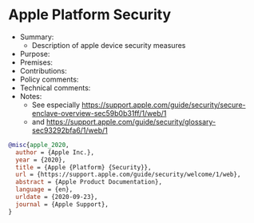 # Apple Platform Security

- Summary:
  - Description of apple device security measures
- Purpose:
- Premises:
- Contributions:
- Policy comments:
- Technical comments:
- Notes:
  - See especially https://support.apple.com/guide/security/secure-enclave-overview-sec59b0b31ff/1/web/1
  - and https://support.apple.com/guide/security/glossary-sec93292bfa6/1/web/1

```bib
@misc{apple_2020,
  author = {Apple Inc.},
  year = {2020},
  title = {Apple {Platform} {Security}},
  url = {https://support.apple.com/guide/security/welcome/1/web},
  abstract = {Apple Product Documentation},
  language = {en},
  urldate = {2020-09-23},
  journal = {Apple Support},
}
```
